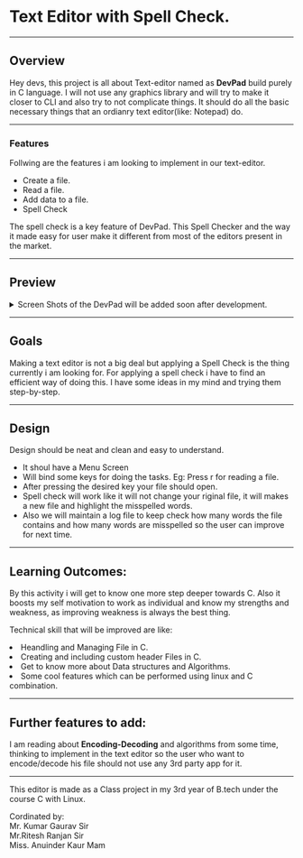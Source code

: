 <h1>Text Editor with Spell Check.</h1>
<hr/>
<h2>Overview</h2>
<p>Hey devs, this project is all about Text-editor named as <b>DevPad</b> build purely in C language. I will not use any graphics library and will try to make it closer to CLI and also try to not complicate things. It should do all the basic necessary things that an ordianry text editor(like: Notepad) do.
<hr/>
<h3>Features</h3>
<p>Follwing are the features i am looking to implement in our text-editor.</p>
<ul>
    <li>Create a file.</li>
    <li>Read a file.</li>
    <li>Add data to a file.</li>
    <li>Spell Check</li>
</ul>
<p>The spell check is a key feature of DevPad.
This Spell Checker and the way it made easy for user make it different from most of the editors present in the market.
</p>
<hr/>

<h2>Preview</h2>
 <details>
  <summary>Screen Shots of the DevPad will be added soon after development.</summary>
  <br/>
  <p>Menu and etc.</p>
</details> 
<hr/>
<h2>Goals</h2>
<p>Making a text editor is not a big deal but applying a Spell Check is the thing currently i am looking for.
<span>For applying a spell check i have to find an efficient way of doing this. </span>
I have some ideas in my mind and trying them step-by-step.
</p>
<hr/>
<h2>Design</h2>
<p>Design should be neat and clean and easy to understand.</p>
<ul>
<li>It shoul have a Menu Screen</li>
<li>Will bind some keys for doing the tasks. Eg: Press r for reading a file.</li>
<li>After pressing the desired key your file should open.</li>
<li>Spell check will work like it will not change your riginal file, it will makes a new file and highlight the misspelled words.</li>
<li>Also we will maintain a log file to keep check how many words the file contains and how many words are misspelled so the user can improve for next time.</li>
</ul>
<hr/>
<h2>Learning Outcomes:</h2>
<p>By this activity i will get to know one more step deeper towards C. Also it boosts my self motivation to work as individual and know my strengths and weakness, as improving weakness is always the best thing.
</p>
<p>Technical skill that will be improved are like:
<li>Heandling and Managing File in C.</li>
<li>Creating and including custom header Files in C.</li>
<li>Get to know more about Data structures and Algorithms.</li>
<li>Some cool features which can be performed using linux and C combination.</li></p>
<hr/>
<h2>Further features to add:</h2>
<p>I am reading about <b>Encoding-Decoding</b> and algorithms from some time, thinking to implement in the text editor so the user who want to encode/decode his file should not use any 3rd party app for it. </p>
<hr/>
<footer><p>This editor is made as a Class project in my 3rd year of B.tech under the course C with Linux.</p><p> Cordinated by:<br/> 
<span>Mr. Kumar Gaurav Sir</span><br/>
<span>Mr.Ritesh Ranjan Sir</span><br/>
<span>Miss. Anuinder Kaur Mam</span><br/>
</footer>
